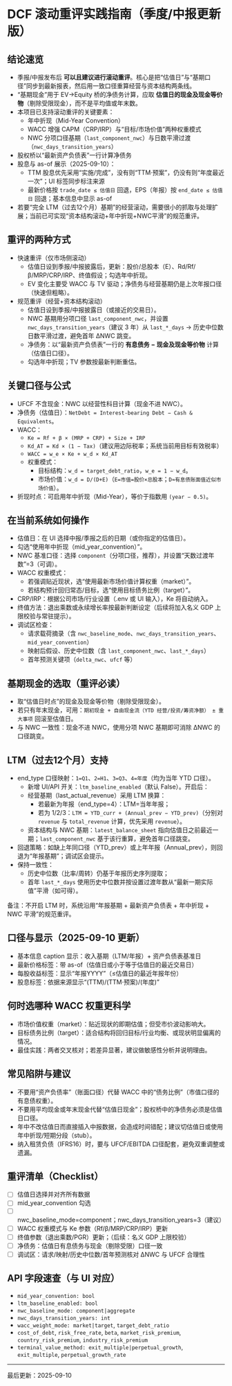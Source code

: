 # DCF 滚动重评实践指南（季度/中报更新版）

## 结论速览
- 季报/中报发布后 **可以且建议进行滚动重评**。核心是把“估值日”与“基期口径”同步到最新报表，然后用一致口径重算经营与资本结构两条线。
- “基期现金”用于 EV→Equity 桥的净债务计算，应取 **估值日的现金及现金等价物**（剔除受限现金），而不是平均值或年末数。
- 本项目已支持滚动重评的关键要素：
  - 年中折现（Mid-Year Convention）
  - WACC 增强 CAPM（CRP/IRP）与“目标/市场价值”两种权重模式
  - NWC 分项口径基期（`last_component_nwc`）与日数平滑过渡（`nwc_days_transition_years`）
- 股权桥以“最新资产负债表”一行计算净债务
- 股息与 as-of 展示（2025-09-10）：
  - TTM 股息优先采用“实施/完成”，没有则“TTM·预案”，仍没有则“年度最近一次”；UI 标签同步标注来源
  - 最新价格按 `trade_date ≤ 估值日` 回退，EPS（年报）按 `end_date ≤ 估值日` 回退；基本信息中显示 as-of
- 若要“完全 LTM（过去12个月）基期”的经营滚动，需要很小的抓取与处理扩展；当前已可实现“资本结构滚动+年中折现+NWC平滑”的规范重评。

## 重评的两种方式
- 快速重评（仅市场侧滚动）
  - 估值日设到季报/中报披露后，更新：股价/总股本（E）、Rd/Rf/β/MRP/CRP/IRP、终值假设；勾选年中折现。
  - EV 变化主要受 WACC 与 TV 驱动；净债务与经营基期仍是上次年报口径（快速但粗略）。
- 规范重评（经营+资本结构滚动）
  - 估值日设到季报/中报披露日（或接近的交易日）。
  - NWC 基期用分项口径 `last_component_nwc`，并设置 `nwc_days_transition_years`（建议 3 年）从 `last_*_days` → 历史中位数日数平滑过渡，避免首年 ΔNWC 跳变。
  - 净债务：以“最新资产负债表”一行的 **有息债务 − 现金及现金等价物** 计算（估值日口径）。
  - 勾选年中折现；TV 参数按最新判断重估。

## 关键口径与公式
- UFCF 不含现金：NWC 以经营性科目计算（现金不进 NWC）。
- 净债务（估值日）：`NetDebt = Interest-bearing Debt − Cash & Equivalents`。
- WACC：
  - `Ke = Rf + β × (MRP + CRP) + Size + IRP`
  - `Kd_AT = Kd × (1 − Tax)`（建议用边际税率；系统当前用目标有效税率）
  - `WACC = w_e × Ke + w_d × Kd_AT`
  - 权重模式：
    - 目标结构：`w_d = target_debt_ratio`，`w_e = 1 − w_d`。
    - 市场价值：`w_d = D/(D+E)`（`E=市值=股价×总股本`；`D≈有息债账面值近似市场价值`）。
- 折现时点：可启用年中折现（Mid-Year），等价于指数用 `(year − 0.5)`。

## 在当前系统如何操作
- 估值日：在 UI 选择中报/季报之后的日期（或你指定的估值日）。
- 勾选“使用年中折现（mid_year_convention）”。
- NWC 基准口径：选择 `component`（分项口径，推荐），并设置“天数过渡年数”=3（可调）。
- WACC 权重模式：
  - 若强调贴近现状，选“使用最新市场价值计算权重（market）”。
  - 若结构预计回归常态/目标，选“使用目标债务比例（target）”。
- CRP/IRP：根据公司市场/行业设置（.env 或 UI 输入），Ke 将自动纳入。
- 终值方法：退出乘数或永续增长率按最新判断设定（后续将加入名义 GDP 上限校验与常驻提示）。
- 调试区检查：
  - 请求载荷摘录（含 `nwc_baseline_mode`、`nwc_days_transition_years`、`mid_year_convention`）
  - 映射后假设、历史中位数（含 `last_component_nwc`、`last_*_days`）
  - 首年预测关键项（`delta_nwc`、`ufcf` 等）

## 基期现金的选取（重评必读）
- 取“估值日时点”的现金及现金等价物（剔除受限现金）。
- 若只有年末现金，可用：`期初现金 + 自由现金流（YTD 经营/投资/筹资净额） ± 重大事项` 回滚至估值日。
- 与 NWC 一致性：现金不进 NWC，使用分项 NWC 基期即可消除 ΔNWC 的口径跳变。

## LTM（过去12个月）支持
- end_type 口径映射：`1=Q1`、`2=H1`、`3=Q3`、`4=年度`（均为当年 YTD 口径）。
  - 新增 UI/API 开关：`ltm_baseline_enabled`（默认 False）。开启后：
  - 经营基期（last_actual_revenue）采用 LTM 换算：
    - 若最新为年报（end_type=4）：LTM=当年年报；
    - 若为 1/2/3：`LTM = YTD_curr + (Annual_prev − YTD_prev)`（分别对 `revenue` 与 `total_revenue` 计算，优先采用 `revenue`）。
  - 资本结构与 NWC 基期：`latest_balance_sheet` 指向估值日之前最近一期；`last_component_nwc` 基于该行重算，避免首年口径跳变。
- 回退策略：如缺上年同口径（YTD_prev）或上年年报（Annual_prev），则回退为“年报基期”；调试区会提示。
- 保持一致性：
  - 历史中位数（比率/周转）仍基于年报历史序列提取；
  - 首年 `last_*_days` 使用历史中位数并按设置过渡年数从“最新一期实际值”平滑（如可得）。

备注：不开启 LTM 时，系统沿用“年报基期 + 最新资产负债表 + 年中折现 + NWC 平滑”的规范重评。

## 口径与显示（2025-09-10 更新）
- 基本信息 caption 显示：收入基期（LTM/年报）+ 资产负债表基准日
- 最新价格标签：带 as-of（估值日或小于等于估值日的最近交易日）
- 每股收益标签：显示“年报YYYY”（≤估值日的最近年报年份）
- 股息标签：依据来源显示“(TTM)/(TTM·预案)/(年度)”

## 何时选哪种 WACC 权重更科学
- 市场价值权重（market）：贴近现状的即期估值；但受市价波动影响大。
- 目标债务比例（target）：适合结构将回归目标/行业均衡、或现状明显偏离的情况。
- 最佳实践：两者交叉核对；若差异显著，建议做敏感性分析并说明理由。

## 常见陷阱与建议
- 不要用“资产负债率”（账面口径）代替 WACC 中的“债务比例”（市值口径的有息债权重）。
- 不要用平均现金或年末现金代替“估值日现金”；股权桥中的净债务必须是估值日口径。
- 年中不改估值日而直接插入中报数据，会造成时间错配；建议切估值日或使用年中折现/短期分段（stub）。
- 纳入租赁负债（IFRS16）时，要与 UFCF/EBITDA 口径配套，避免双重调整或遗漏。

## 重评清单（Checklist）
- [ ] 估值日选择并对齐所有数据
- [ ] mid_year_convention 勾选
- [ ] nwc_baseline_mode=component；nwc_days_transition_years=3（建议）
- [ ] WACC 权重模式与 Ke 参数（Rf/β/MRP/CRP/IRP）更新
- [ ] 终值参数（退出乘数/PGR）更新；（后续：名义 GDP 上限校验）
- [ ] 净债务：估值日有息债务与现金（剔除受限）口径一致
- [ ] 调试区：请求/映射/历史中位数/首年预测核对 ΔNWC 与 UFCF 合理性

## API 字段速查（与 UI 对应）
- `mid_year_convention: bool`
- `ltm_baseline_enabled: bool`
- `nwc_baseline_mode: component|aggregate`
- `nwc_days_transition_years: int`
- `wacc_weight_mode: market|target`, `target_debt_ratio`
- `cost_of_debt`, `risk_free_rate`, `beta`, `market_risk_premium`, `country_risk_premium`, `industry_risk_premium`
- `terminal_value_method: exit_multiple|perpetual_growth`, `exit_multiple`, `perpetual_growth_rate`

---

最后更新：2025-09-10
